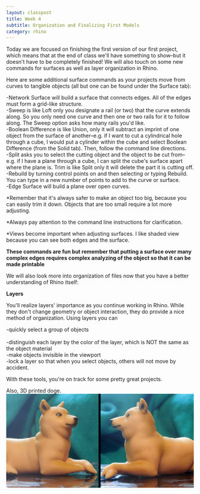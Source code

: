 ```yaml
---
layout: classpost
title: Week 4
subtitle: Organization and Finalizing First Models
category: rhino
---
```


Today we are focused on finishing the first version of our first project, which means that at the end of class we'll have something to show–but it doesn't have to be completely finished! We will also touch on some new commands for surfaces as well as layer organization in Rhino.

Here are some additional surface commands as your projects move from curves to tangible objects (all but one can be found under the Surface tab):

-Network Surface will build a surface that connects edges. All of the edges must form a grid-like structure.
<br>
-Sweep is like Loft only you designate a rail (or two) that the curve extends along. So you only need one curve and then one or two rails for it to follow along. The Sweep option asks how many rails you'd like.
<br>
-Boolean Difference is like Union, only it will subtract an imprint of one object from the surface of another–e.g. if I want to cut a cylindrical hole through a cube, I would put a cylinder within the cube and select Boolean Difference (from the Solid tab). Then, follow the command line directions.
<br>
-Split asks you to select the cutting object and the object to be cut from–e.g. if I have a plane through a cube, I can split the cube's surface apart where the plane is. Trim is like Split only it will delete the part it is cutting off.
<br>
-Rebuild by turning control points on and then selecting or typing Rebuild. You can type in a new number of points to add to the curve or surface.
<br>
-Edge Surface will build a plane over open curves.

*Remember that it's always safer to make an object too big, because you can easily trim it down. Objects that are too small require a lot more adjusting.

*Always pay attention to the command line instructions for clarification.

*Views become important when adjusting surfaces. I like shaded view because you can see both edges and the surface. 

**These commands are fun but remember that putting a surface over many complex edges requires complex analyzing of the object so that it can be made printable**

We will also look more into organization of files now that you have a better understanding of Rhino itself:

<strong>Layers</strong>

You'll realize layers' importance as you continue working in Rhino. While they don't change geometry or object interaction, they do provide a nice method of organization. Using layers you can

-quickly select a group of objects
<br>	
-distinguish each layer by the color of the layer, which is NOT the same as the object material
<br>
-make objects invisible in the viewport
<br>
-lock a layer so that when you select objects, others will not move by accident.


With these tools, you're on track for some pretty great projects.

Also, 3D printed doge.
<br>
<img src="/img/doge.jpg">
